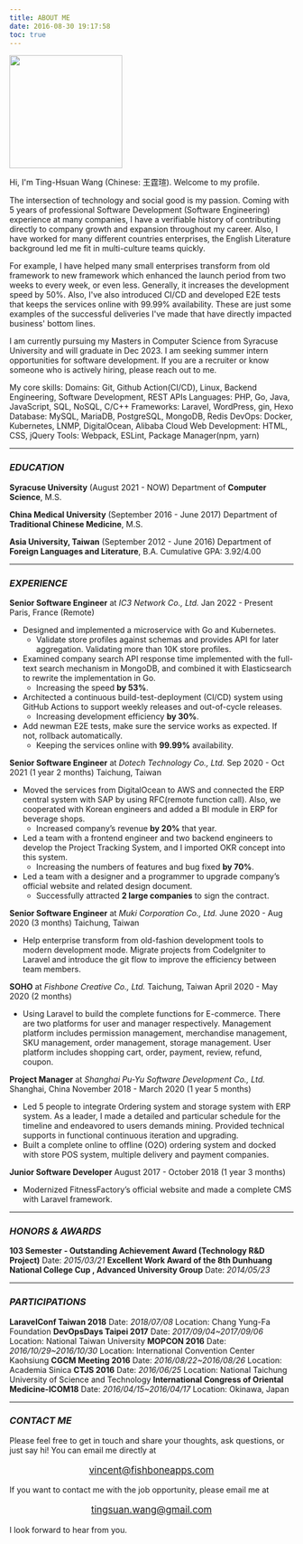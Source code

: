 ```yaml
---
title: ABOUT ME
date: 2016-08-30 19:17:58
toc: true
---
```


<img src="/images/profile.jpeg" width="200">

<p style="text-align: justify;">
Hi, I'm Ting-Hsuan Wang (Chinese: 王霆瑄). Welcome to my profile.

The intersection of technology and social good is my passion. Coming with 5 years of professional Software Development (Software Engineering) experience at many companies, I have a verifiable history of contributing directly to company growth and expansion throughout my career. Also, I have worked for many different countries enterprises, the English Literature background led me fit in multi-culture teams quickly.

For example, I have helped many small enterprises transform from old framework to new framework which enhanced the launch period from two weeks to every week, or even less. Generally, it increases the development speed by 50%. Also, I've also introduced CI/CD and developed E2E tests that keeps the services online with 99.99% availability. These are just some examples of the successful deliveries I've made that have directly impacted business' bottom lines.

I am currently pursuing my Masters in Computer Science from Syracuse University and will graduate in Dec 2023. I am seeking summer intern opportunities for software development. If you are a recruiter or know someone who is actively hiring, please reach out to me.

My core skills:
Domains: Git, Github Action(CI/CD), Linux, Backend Engineering, Software Development, REST APIs
Languages: PHP, Go, Java, JavaScript, SQL, NoSQL, C/C++
Frameworks: Laravel, WordPress, gin, Hexo
Database: MySQL, MariaDB, PostgreSQL, MongoDB, Redis
DevOps: Docker, Kubernetes, LNMP, DigitalOcean, Alibaba Cloud
Web Development: HTML, CSS, jQuery
Tools: Webpack, ESLint, Package Manager(npm, yarn)
</p>

***

### _EDUCATION_
**Syracuse University** (August 2021 - NOW)
Department of **Computer Science**, M.S.

**China Medical University** (September 2016 - June 2017)
Department of **Traditional Chinese Medicine**, M.S.

**Asia University, Taiwan** (September 2012 - June 2016)
Department of **Foreign Languages and Literature**, B.A.
Cumulative GPA: 3.92/4.00

***

### _EXPERIENCE_
**Senior Software Engineer** at _IC3 Network Co., Ltd._
Jan 2022 - Present
Paris, France (Remote)
- Designed and implemented a microservice with Go and Kubernetes.
    - Validate store profiles against schemas and provides API for later aggregation. Validating more than 10K store profiles.
- Examined company search API response time implemented with the full-text search mechanism in MongoDB, and combined it with Elasticsearch to rewrite the implementation in Go.
    - Increasing the speed **by 53%**.
- Architected a continuous build-test-deployment (CI/CD) system using GitHub Actions to support weekly releases and out-of-cycle releases.
    - Increasing development efficiency **by 30%**.
- Add newman E2E tests, make sure the service works as expected. If not, rollback automatically.
    - Keeping the services online with **99.99%** availability.

**Senior Software Engineer** at _Dotech Technology Co., Ltd._
Sep 2020 - Oct 2021 (1 year 2 months)
Taichung, Taiwan
- Moved the services from DigitalOcean to AWS and connected the ERP central system with SAP by using RFC(remote function call). Also, we cooperated with Korean engineers and added a BI module in ERP for beverage shops.
    - Increased company’s revenue **by 20%** that year.
- Led a team with a frontend engineer and two backend engineers to develop the Project Tracking System, and I imported OKR concept into this system.
    - Increasing the numbers of features and bug fixed **by 70%**.
- Led a team with a designer and a programmer to upgrade company’s official website and related design document.
    - Successfully attracted **2 large companies** to sign the contract.

**Senior Software Engineer** at _Muki Corporation Co., Ltd._
June 2020 - Aug 2020 (3 months)
Taichung, Taiwan
- Help enterprise transform from old-fashion development tools to modern development mode. Migrate projects from CodeIgniter to Laravel and introduce the git flow to improve the efficiency between team members.

**SOHO** at _Fishbone Creative Co., Ltd._
Taichung, Taiwan
April 2020 - May 2020 (2 months)
- Using Laravel to build the complete functions for E-commerce. There are two platforms for user and manager respectively. Management platform includes permission management, merchandise management, SKU management, order management, storage management. User platform includes shopping cart, order, payment, review, refund, coupon.

**Project Manager** at _Shanghai Pu-Yu Software Development Co., Ltd._
Shanghai, China
November 2018 - March 2020 (1 year 5 months)
- Led 5 people to integrate Ordering system and storage system with ERP system. As a leader, I made a detailed and particular schedule for the timeline and endeavored to users demands mining. Provided technical supports in functional continuous iteration and upgrading.
- Built a complete online to offline (O2O) ordering system and docked with store POS system, multiple delivery and payment companies.

**Junior Software Developer**
August 2017 - October 2018 (1 year 3 months)
- Modernized FitnessFactory’s official website and made a complete CMS with Laravel framework.

***

### _HONORS & AWARDS_
**103 Semester - Outstanding Achievement Award (Technology R&D Project)**
Date: _2015/03/21_
**Excellent Work Award of the 8th Dunhuang National College Cup , Advanced University Group**
Date: _2014/05/23_

***

### _PARTICIPATIONS_
**LaravelConf Taiwan 2018**
Date: _2018/07/08_
Location: Chang Yung-Fa Foundation
**DevOpsDays Taipei 2017**
Date: _2017/09/04~2017/09/06_
Location: National Taiwan University
**MOPCON 2016**
Date: _2016/10/29~2016/10/30_
Location: International Convention Center Kaohsiung
**CGCM Meeting 2016**
Date: _2016/08/22~2016/08/26_
Location: Academia Sinica
**CTJS 2016**
Date: _2016/06/25_
Location: National Taichung University of Science and Technology
**International Congress of Oriental Medicine-ICOM18**
Date: _2016/04/15~2016/04/17_
Location: Okinawa, Japan

***

### _CONTACT ME_

Please feel free to get in touch and share your thoughts, ask questions, or just say hi!
You can email me directly at
<p style="text-align: center; color: purple; font-size: 1.2em;"> <a href="mailto:vincent@fishboneapps.com">vincent@fishboneapps.com</a> </p>
If you want to contact me with the job opportunity, please email me at
<p style="text-align: center; color: purple; font-size: 1.2em;"> <a href="mailto:tingsuan.wang@gmail.com">tingsuan.wang@gmail.com</a> </p>
I look forward to hear from you.